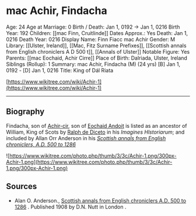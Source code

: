 # mac Achir, Findacha

Age: 24
Age at Marriage: 0
Birth / Death: Jan 1, 0192 → Jan 1, 0216
Birth Year: 192
Children: [[mac Finn, Cruitlinde]]
Dates Approx.: Yes
Death: Jan 1, 0216
Death Year: 0216
Display Name: Finn Fiacc mac Achir
Gender: M
Library: [[Ulster, Ireland]], [[Mac, Fitz Surname Prefixes]], [[Scottish annals from English chroniclers A D 500 t]], [[Annals of Ulster]]
Notable Figure: Yes
Parents: [[mac Eochaid, Achir Cirre]]
Place of Birth: Dalriada, Ulster, Ireland
Siblings (Rollup): 1
Summary: mac Achir, Findacha (M) (24 yrs)
[B] Jan 1, 0192 - [D] Jan 1, 0216
Title: King of Dál Riata

[https://www.wikitree.com/wiki/Achir-1](https://www.wikitree.com/wiki/Achir-1)

---

## Biography

Findacha, son of [Achir-cir](https://www.wikitree.com/wiki/MacEchach-3), son of [Eochaid Andoit](https://www.wikitree.com/wiki/MacFiachrach-1) is listed as an ancestor of William, King of Scots by [Ralph de Diceto](https://en.wikipedia.org/wiki/Ralph_de_Diceto) in his *Imagines Hlstoriarum*; and included by Allan Orr Anderson in his *[Scottish annals from English chroniclers, A.D. 500 to 1286](https://archive.org/details/scottishannalsfr00andeuoft)*

![https://www.wikitree.com/photo.php/thumb/3/3c/Achir-1.png/300px-Achir-1.png](https://www.wikitree.com/photo.php/thumb/3/3c/Achir-1.png/300px-Achir-1.png)

## Sources

- Alan O. Anderson., [Scottish annals from English chroniclers A.D. 500 to 1286](https://archive.org/stream/scottishannalsfr00ande#page/n20/mode/1up) . Published 1908 by D.N. Nutt in London .